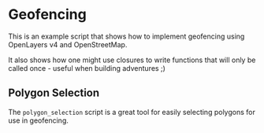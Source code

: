 # Geofencing

This is an example script that shows how to implement geofencing using OpenLayers v4 and OpenStreetMap.

It also shows how one might use closures to write functions that will only be called once - useful when building adventures ;)


## Polygon Selection

The ```polygon_selection``` script is a great tool for easily selecting polygons for use in geofencing.